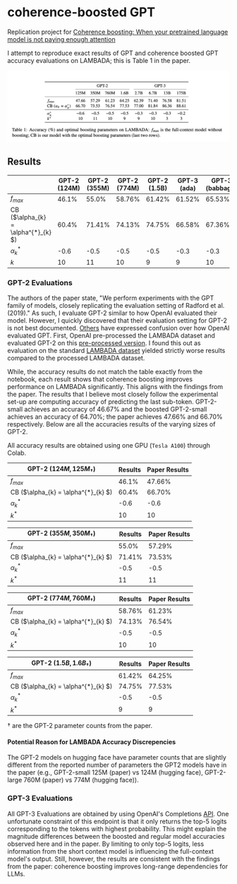 # coherence-boosted GPT

Replication project for [Coherence boosting: When your pretrained language model is not paying enough attention](https://arxiv.org/pdf/2110.08294.pdf)

I attempt to reproduce exact results of GPT and coherence boosted GPT
accuracy evaluations on LAMBADA; this is Table 1 in the paper.

![Table1](table.png)

## Results
|    | GPT-2 (124M) | GPT-2 (355M) | GPT-2 (774M) | GPT-2 (1.5B) |  GPT-3 (ada) | GPT-3 (babbage) | GPT-3 (curie) | GPT-3 (davinci) |
| ---|      ---     | ---          |    ---       |   ---        |  ---         |     ---         | ---           | ---             |
| $f_{max}$   | 46.1%          |  55.0%        |    58.76%      | 61.42%          |   61.52%        | 65.53%             |   75.57%         |  80.44%           |
|  CB ($\alpha_{k} = \alpha^{*}_{k} $)| 60.4%          |  71.41%         |    74.13%       | 74.75%          |   66.58%       | 67.36%             |   78.98%         |  82.07%          |
| $\alpha^{*}_{k}$ | -0.6         |  -0.5        |    -0.5       | -0.5          |   -0.3      | -0.3           |   -0.3        |  -0.2         |
| ${k}$ | 10         |  11        |    10       | 9          |   9      | 10           |   3        |  3        |



### GPT-2 Evaluations
The authors of the paper state, "We perform experiments with the GPT family of
models, closely replicating the evaluation setting of Radford et al. (2019)." As such,
I evaluate GPT-2 similar to how OpenAI evaluated their model. However, I quickly
discovered that their evaluation setting for GPT-2 is not best documented. [Others](https://github.com/openai/gpt-2/issues/131) have expressed confusion over how OpenAI evaluated GPT.
First, OpenAI pre-processed the LAMBADA dataset and evaluated GPT-2 on this
[pre-processed version](https://huggingface.co/datasets/EleutherAI/lambada_openai).
I found this out as evaluation on the standard [LAMBADA dataset](https://huggingface.co/datasets/lambada) yielded strictly worse results compared to the processed LAMBADA dataset.

While, the accuracy results do not match
the table exactly from the notebook, each result shows that coherence boosting
improves performance on LAMBADA significantly. This aligns with the findings
from the paper. The results that I believe most closely follow the experimental 
set-up are computing accuracy of predicting the last sub-token. GPT-2-small achieves an accuracy of 46.67% and the boosted GPT-2-small achieves an accuracy of 64.70%; the paper achieves 47.66% and 66.70% respectively. Below are all the accuracies results of the varying sizes of GPT-2.

All accuracy results are obtained using one GPU ($\texttt{Tesla A100}$) through Colab. 

|  GPT-2  $(124M, 125M_{\dagger})$                               |   Results      | Paper Results |
| ---                                    | ----           | ---           |
|  $f_{max}$                             |  46.1%         |  47.66%       |
|  CB ($\alpha_{k} = \alpha^{*}_{k} $)   |  60.4%         |  66.70%       |
|  $\alpha^{*}_{k}$                      |  -0.6          |  -0.6         |
|  $k^{*}$                               |  10            |  10           |

|  GPT-2  $(355M, 350M_{\dagger})$                                |   Results      | Paper Results |
| ---                                    | ----           | ---           |
|  $f_{max}$                             |  55.0%         |  57.29%       |
|  CB ($\alpha_{k} = \alpha^{*}_{k} $)   |  71.41%         |  73.53%       |
|  $\alpha^{*}_{k}$                      |  -0.5          |  -0.5         |
|  $k^{*}$                               |  11            |  11           |

|  GPT-2  $(774M, 760M_{\dagger})$                                |   Results      | Paper Results |
| ---                                    | ----           | ---           |
|  $f_{max}$                             |  58.76%         |  61.23%       |
|  CB ($\alpha_{k} = \alpha^{*}_{k} $)   |  74.13%         |  76.54%       |
|  $\alpha^{*}_{k}$                      |  -0.5          |  -0.5         |
|  $k^{*}$                               |  10            |  10           |

|  GPT-2  $(1.5B, 1.6B_{\dagger})$                                |   Results      | Paper Results |
| ---                                    | ----           | ---           |
|  $f_{max}$                             |  61.42%         |  64.25%       |
|  CB ($\alpha_{k} = \alpha^{*}_{k} $)   |  74.75%         |  77.53%       |
|  $\alpha^{*}_{k}$                      |  -0.5          |  -0.5         |
|  $k^{*}$                               |  9            |  9           |

$\dagger$ are the GPT-2 parameter counts from the paper.

#### Potential Reason for LAMBADA Accuracy Discrepencies

The GPT-2 models on hugging face have parameter counts that are slightly different from the reported number of parameters the GPT2 models have in the paper (e.g., GPT-2-small 125M (paper) vs 124M (hugging face), GPT-2-large 760M (paper) vs 774M (hugging face)). 


### GPT-3 Evaluations

All GPT-3 Evaluations are obtained by using OpenAI's Completions [API](https://platform.openai.com/docs/api-reference/completions?lang=python). One unfortunate constraint of this endpoint is that it only returns the top-5 logits corresponding to the tokens with highest probability. This might explain the magnitude differences between the boosted and regular model accuracies observed here and in the paper. By limiting to only top-5 logits, less information from the short context model is influencing the full-context model's output. Still, however, the results are consistent with the findings from the paper: coherence boosting improves long-range dependencies for LLMs. 


